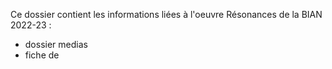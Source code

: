 Ce dossier contient les informations liées à l'oeuvre Résonances de la BIAN 2022-23 :

* dossier medias
* fiche de
